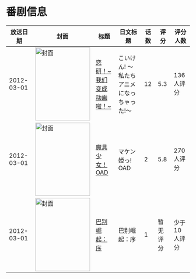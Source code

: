 # 番剧信息

|放送日期|封面|标题|日文标题|话数|评分|评分人数|
|---|---|---|---|---|---|---|
|2012-03-01|<img src="https://lain.bgm.tv/pic/cover/c/1f/d1/29813_Pp51n.jpg" alt="封面" style="width:150px;height:200px;object-fit:cover;">|[恋研！~我们变成动画啦！~](https://bangumi.tv/subject/29813)|こいけん! ～私たちアニメになっちゃった!～|12|5.3|136人评分|
|2012-03-01|<img src="https://lain.bgm.tv/pic/cover/c/bd/af/35988_0yYF0.jpg" alt="封面" style="width:150px;height:200px;object-fit:cover;">|[魔具少女！OAD](https://bangumi.tv/subject/35988)|マケン姫っ! OAD|2|5.8|270人评分|
|2012-03-01|<img src="https://lain.bgm.tv/pic/cover/c/d5/ad/39052_VVH7j.jpg" alt="封面" style="width:150px;height:200px;object-fit:cover;">|[巴别崛起：序](https://bangumi.tv/subject/39052)|巴别崛起：序|1|暂无评分|少于10人评分|
